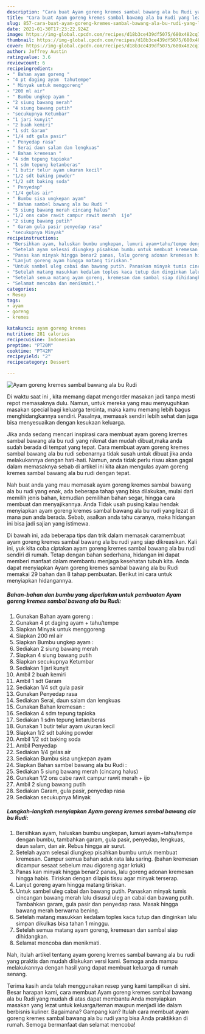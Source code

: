 ```yaml
---
description: "Cara buat Ayam goreng kremes sambal bawang ala bu Rudi yang lezat Untuk Jualan"
title: "Cara buat Ayam goreng kremes sambal bawang ala bu Rudi yang lezat Untuk Jualan"
slug: 857-cara-buat-ayam-goreng-kremes-sambal-bawang-ala-bu-rudi-yang-lezat-untuk-jualan
date: 2021-01-30T17:23:22.924Z
image: https://img-global.cpcdn.com/recipes/d18b3ce439df5075/680x482cq70/ayam-goreng-kremes-sambal-bawang-ala-bu-rudi-foto-resep-utama.jpg
thumbnail: https://img-global.cpcdn.com/recipes/d18b3ce439df5075/680x482cq70/ayam-goreng-kremes-sambal-bawang-ala-bu-rudi-foto-resep-utama.jpg
cover: https://img-global.cpcdn.com/recipes/d18b3ce439df5075/680x482cq70/ayam-goreng-kremes-sambal-bawang-ala-bu-rudi-foto-resep-utama.jpg
author: Jeffrey Austin
ratingvalue: 3.6
reviewcount: 6
recipeingredient:
- " Bahan ayam goreng "
- "4 pt daging ayam  tahutempe"
- " Minyak untuk menggoreng"
- "200 ml air"
- " Bumbu ungkep ayam "
- "2 siung bawang merah"
- "4 siung bawang putih"
- "secukupnya Ketumbar"
- "1 jari kunyit"
- "2 buah kemiri"
- "1 sdt Garam"
- "1/4 sdt gula pasir"
- " Penyedap rasa"
- " Serai daun salam dan lengkuas"
- " Bahan kremesan "
- "4 sdm tepung tapioka"
- "1 sdm tepung ketanberas"
- "1 butir telur ayam ukuran kecil"
- "1/2 sdt baking powder"
- "1/2 sdt baking soda"
- " Penyedap"
- "1/4 gelas air"
- " Bumbu sisa ungkepan ayam"
- " Bahan sambel bawang ala bu Rudi "
- "5 siung bawang merah cincang halus"
- "1/2 ons cabe rawit campur rawit merah  ijo"
- "2 siung bawang putih"
- " Garam gula pasir penyedap rasa"
- "secukupnya Minyak"
recipeinstructions:
- "Bersihkan ayam, haluskan bumbu ungkepan, lumuri ayam+tahu/tempe dengan bumbu, tambahkan garam, gula pasir, penyedap, lengkuas, daun salam, dan air. Rebus hingga air surut."
- "Setelah ayam selesai diungkep pisahkan bumbu untuk membuat kremesan. Campur semua bahan aduk rata lalu saring. (bahan kremesan dicampur sesaat sebelum mau digoreng agar kriuk)"
- "Panas kan minyak hingga benar2 panas, lalu goreng adonan kremesan hingga habis. Tiriskan dengan dilapis tissu agar minyak terserap."
- "Lanjut goreng ayam hingga matang tiriskan."
- "Untuk sambel uleg cabai dan bawang putih. Panaskan minyak tumis cincangan bawang merah lalu disusul uleg an cabai dan bawang putih. Tambahkan garam, gula pasir dan penyedap rasa. Masak hingga bawang merah berwarna bening."
- "Setelah matang masukkan kedalam toples kaca tutup dan dinginkan lalu simpan dikulkas bisa tahan 1 minggu."
- "Setelah semua matang ayam goreng, kremesan dan sambal siap dihidangkan."
- "Selamat mencoba dan menikmati."
categories:
- Resep
tags:
- ayam
- goreng
- kremes

katakunci: ayam goreng kremes 
nutrition: 281 calories
recipecuisine: Indonesian
preptime: "PT20M"
cooktime: "PT42M"
recipeyield: "2"
recipecategory: Dessert

---
```



![Ayam goreng kremes sambal bawang ala bu Rudi](https://img-global.cpcdn.com/recipes/d18b3ce439df5075/680x482cq70/ayam-goreng-kremes-sambal-bawang-ala-bu-rudi-foto-resep-utama.jpg)

Di waktu  saat ini , kita memang dapat mengorder masakan jadi tanpa mesti repot memasaknya dulu. Namun, untuk mereka yang mau menyuguhkan masakan special bagi keluarga tercinta, maka kamu memang lebih bagus menghidangkannya sendiri. Pasalnya, memasak sendiri lebih sehat dan juga bisa menyesuaikan dengan kesukaan keluarga.

Jika anda sedang mencari inspirasi cara membuat ayam goreng kremes sambal bawang ala bu rudi yang nikmat dan mudah dibuat,maka anda sudah berada di tempat yang tepat. Cara membuat ayam goreng kremes sambal bawang ala bu rudi  sebenarnya tidak susah untuk dibuat jika anda melakukannya dengan hati-hati. Namun, anda tidak perlu risau akan gagal dalam memasaknya 
sebab di artikel ini kita akan mengulas ayam goreng kremes sambal bawang ala bu rudi dengan tepat.  



Nah buat anda yang mau memasak ayam goreng kremes sambal bawang ala bu rudi yang enak, ada beberapa tahap yang bisa dilakukan, mulai dari memilih jenis bahan, kemudian pemilihan bahan segar, hingga cara membuat dan menyajikannya. Anda Tidak usah pusing kalau hendak menyiapkan ayam goreng kremes sambal bawang ala bu rudi yang lezat di mana pun anda berada. Sebab, asalkan anda  tahu caranya, maka hidangan ini bisa jadi sajian yang istimewa.

Di bawah ini, ada beberapa tips dan trik dalam memasak caramembuat ayam goreng kremes sambal bawang ala bu rudi yang siap dikreasikan. Kali ini, yuk kita coba ciptakan ayam goreng kremes sambal bawang ala bu rudi sendiri di rumah. Tetap dengan bahan sederhana, hidangan ini dapat memberi manfaat dalam membantu menjaga kesehatan tubuh kita. Anda dapat menyiapkan Ayam goreng kremes sambal bawang ala bu Rudi memakai 29 bahan dan 8 tahap pembuatan. Berikut ini cara untuk menyiapkan hidangannya.

<!--inarticleads1-->

##### Bahan-bahan dan bumbu yang diperlukan untuk pembuatan Ayam goreng kremes sambal bawang ala bu Rudi:

1. Gunakan  Bahan ayam goreng :
1. Gunakan 4 pt daging ayam + tahu/tempe
1. Siapkan  Minyak untuk menggoreng
1. Siapkan 200 ml air
1. Siapkan  Bumbu ungkep ayam :
1. Sediakan 2 siung bawang merah
1. Siapkan 4 siung bawang putih
1. Siapkan secukupnya Ketumbar
1. Sediakan 1 jari kunyit
1. Ambil 2 buah kemiri
1. Ambil 1 sdt Garam
1. Sediakan 1/4 sdt gula pasir
1. Gunakan  Penyedap rasa
1. Sediakan  Serai, daun salam dan lengkuas
1. Gunakan  Bahan kremesan :
1. Sediakan 4 sdm tepung tapioka
1. Sediakan 1 sdm tepung ketan/beras
1. Gunakan 1 butir telur ayam ukuran kecil
1. Siapkan 1/2 sdt baking powder
1. Ambil 1/2 sdt baking soda
1. Ambil  Penyedap
1. Sediakan 1/4 gelas air
1. Sediakan  Bumbu sisa ungkepan ayam
1. Siapkan  Bahan sambel bawang ala bu Rudi :
1. Sediakan 5 siung bawang merah (cincang halus)
1. Gunakan 1/2 ons cabe rawit campur rawit merah + ijo
1. Ambil 2 siung bawang putih
1. Sediakan  Garam, gula pasir, penyedap rasa
1. Sediakan secukupnya Minyak




<!--inarticleads2-->

##### Langkah-langkah menyiapkan Ayam goreng kremes sambal bawang ala bu Rudi:

1. Bersihkan ayam, haluskan bumbu ungkepan, lumuri ayam+tahu/tempe dengan bumbu, tambahkan garam, gula pasir, penyedap, lengkuas, daun salam, dan air. Rebus hingga air surut.
1. Setelah ayam selesai diungkep pisahkan bumbu untuk membuat kremesan. Campur semua bahan aduk rata lalu saring. (bahan kremesan dicampur sesaat sebelum mau digoreng agar kriuk)
1. Panas kan minyak hingga benar2 panas, lalu goreng adonan kremesan hingga habis. Tiriskan dengan dilapis tissu agar minyak terserap.
1. Lanjut goreng ayam hingga matang tiriskan.
1. Untuk sambel uleg cabai dan bawang putih. Panaskan minyak tumis cincangan bawang merah lalu disusul uleg an cabai dan bawang putih. Tambahkan garam, gula pasir dan penyedap rasa. Masak hingga bawang merah berwarna bening.
1. Setelah matang masukkan kedalam toples kaca tutup dan dinginkan lalu simpan dikulkas bisa tahan 1 minggu.
1. Setelah semua matang ayam goreng, kremesan dan sambal siap dihidangkan.
1. Selamat mencoba dan menikmati.




Nah, itulah artikel tentang  ayam goreng kremes sambal bawang ala bu rudi  yang praktis dan mudah dilakukan versi kami. Semoga anda mampu melakukannya dengan hasil yang dapat membuat keluarga di rumah senang. 

Terima kasih anda telah menggunakan resep yang kami tampilkan di sini. Besar harapan kami, cara membuat  Ayam goreng kremes sambal bawang ala bu Rudi yang mudah di atas dapat membantu Anda menyiapkan masakan yang lezat untuk keluarga/teman maupun menjadi ide dalam berbisnis kuliner. Bagaimana? Gampang kan? Itulah cara membuat ayam goreng kremes sambal bawang ala bu rudi yang bisa Anda praktikkan di rumah. Semoga bermanfaat dan selamat mencoba!

